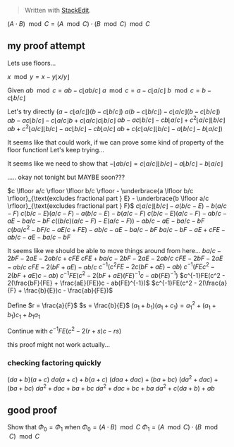 > Written with [StackEdit](https://stackedit.io/).

$(A \cdot B) \mod C = (A \mod C) \cdot (B \mod C) \mod C$

## my proof attempt

Lets use floors...

$x \mod y = x - y \lfloor x/y \rfloor$

Given
$ab \mod c = ab - c \lfloor ab/c \rfloor$
$a \mod c = a - c \lfloor a/c \rfloor$
$b \mod c = b - c \lfloor b/c \rfloor$

Let's try directly
$(a - c \lfloor  a/c \rfloor)(b - c \lfloor  b/c \rfloor)$
$a(b - c \lfloor  b/c \rfloor) - c\lfloor a/c \rfloor(b - c \lfloor  b/c \rfloor)$
$ab - ac \lfloor  b/c \rfloor - c\lfloor a/c \rfloor b + c\lfloor a/c \rfloor c \lfloor  b/c \rfloor$
$ab - ac \lfloor  b/c \rfloor - cb\lfloor a/c \rfloor + c^2\lfloor a/c \rfloor \lfloor  b/c \rfloor$
$ab + c^2\lfloor a/c \rfloor \lfloor  b/c \rfloor - ac \lfloor b/c \rfloor - cb\lfloor a/c \rfloor$
$ab + c(c\lfloor a/c \rfloor \lfloor  b/c \rfloor - a \lfloor b/c \rfloor - b\lfloor a/c \rfloor)$

It seems like that could work, if we can prove some kind of property of the floor function! Let's keep trying...

It seems like we need to show that
$-\lfloor ab/c \rfloor = c \lfloor a/c \rfloor \lfloor b/c \rfloor - a \lfloor b/c \rfloor - b \lfloor a/c \rfloor$

..... okay not tonight but MAYBE soon???

$c \lfloor a/c \rfloor \lfloor b/c \rfloor - \underbrace{a \lfloor b/c \rfloor}_{\text{excludes fractional part } E} - \underbrace{b \lfloor a/c \rfloor}_{\text{excludes fractional part } F}$
$c \lfloor a/c \rfloor \lfloor b/c \rfloor - a(b/c - E) - b(a/c - F)$
$c(b/c - E)(a/c - F) - a(b/c - E) - b(a/c - F)$
$c(b/c - E)(a/c - F) - ab/c - aE - ba/c - bF$
$c((b/c)(a/c - F) - E(a/c - F)) - ab/c - aE - ba/c - bF$
$c(ba/c^2 - bF/c - aE/c + FE) - ab/c - aE - ba/c - bF$
$ba/c - bF - aE + cFE - ab/c - aE - ba/c - bF$

It seems like we should be able to move things around from here...
$ba/c - 2bF - 2aE - 2ab/c + cFE$
$cFE + ba/c - 2bF - 2aE - 2ab/c$
$cFE - 2bF - 2aE - ab/c$
$cFE - 2(bF + aE) - ab/c$
$c^{-1}(c^2FE - 2c(bF + aE) - ab)$
$c^{-1}(FEc^2 - 2(bF + aE)c - ab)$
$c^{-1}FE(c^2 - 2(bF + aE)(FE)^{-1}c - ab(FE)^{-1})$
$c^{-1}FE(c^2 - 2(\frac{bF}{FE} + \frac{aE}{FE})c - ab(FE)^{-1})$
$c^{-1}FE(c^2 - 2(\frac{a}{F} + \frac{b}{E})c - \frac{ab}{FE})$

Define
$r = \frac{a}{F}$
$s = \frac{b}{E}$
$(a_1 + b_1)(a_1 + c_1) = a_1^2 + (a_1 + b_1)c_1 + b_1a_1$

Continue with
$c^{-1}FE(c^2 - 2(r + s)c - rs)$

this proof might not work actually...

### checking factoring quickly

$(da + b)(a + c)$
$da(a + c) + b(a + c)$
$(daa + dac) + (ba + bc)$
$(da^2 + dac) + (ba + bc)$
$da^2 + dac + ba + bc$
$da^2 + dac + bc + ba$
$da^2 + c(da + b) + ab$

## good proof

Show that $\Phi_0 = \Phi_1$ when
$\Phi_0 = (A \cdot B) \mod C$
$\Phi_1 = (A \mod C) \cdot (B \mod C) \mod C$
